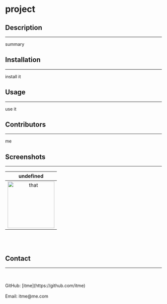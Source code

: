 
  <h1>project</h1>
    
  
  ## Description
---
  
  summary

    
  ## Installation
---
  install it
  
  ## Usage
---
  use it
  
  ## Contributors
---
  me
  
  ## Screenshots
---
  |  undefined                              | 
  |:------------------------------------------------------:|
  | <img alt="that" src="this" width="150" height="150"> |
  <br />
  <br />

  ## Contact
---
  <br />
  <br />
  GitHub: [itme](https://github.com/itme)
  <br />
  <br />
  Email: itme@me.com
  <br />
  <br />
